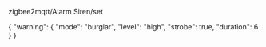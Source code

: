 zigbee2mqtt/Alarm Siren/set

{
  "warning": {
    "mode": "burglar",
    "level": "high",
    "strobe": true,
    "duration": 6
  }
}
